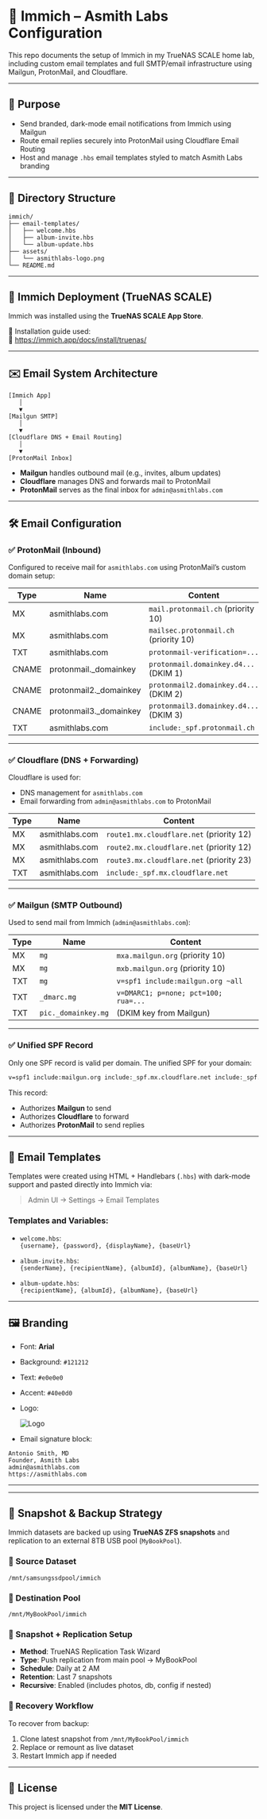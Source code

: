 # 📸 Immich – Asmith Labs Configuration

This repo documents the setup of Immich in my TrueNAS SCALE home lab, including custom email templates and full SMTP/email infrastructure using Mailgun, ProtonMail, and Cloudflare.

---

## 🔧 Purpose

- Send branded, dark-mode email notifications from Immich using Mailgun
- Route email replies securely into ProtonMail using Cloudflare Email Routing
- Host and manage `.hbs` email templates styled to match Asmith Labs branding

---

## 📂 Directory Structure

```
immich/
├── email-templates/
│   ├── welcome.hbs
│   ├── album-invite.hbs
│   └── album-update.hbs
├── assets/
│   └── asmithlabs-logo.png
└── README.md
```

---

## 🧱 Immich Deployment (TrueNAS SCALE)

Immich was installed using the **TrueNAS SCALE App Store**.

📄 Installation guide used:  
🔗 https://immich.app/docs/install/truenas/

---

## ✉️ Email System Architecture

```
[Immich App]
   │
   ▼
[Mailgun SMTP]
   │
   ▼
[Cloudflare DNS + Email Routing]
   │
   ▼
[ProtonMail Inbox]
```

- **Mailgun** handles outbound mail (e.g., invites, album updates)
- **Cloudflare** manages DNS and forwards mail to ProtonMail
- **ProtonMail** serves as the final inbox for `admin@asmithlabs.com`

---

## 🛠️ Email Configuration

### ✅ ProtonMail (Inbound)

Configured to receive mail for `asmithlabs.com` using ProtonMail’s custom domain setup:

| Type | Name                     | Content                                       |
|------|--------------------------|-----------------------------------------------|
| MX   | asmithlabs.com           | `mail.protonmail.ch` (priority 10)            |
| MX   | asmithlabs.com           | `mailsec.protonmail.ch` (priority 10)         |
| TXT  | asmithlabs.com           | `protonmail-verification=...`                 |
| CNAME| protonmail._domainkey    | `protonmail.domainkey.d4...` (DKIM 1)         |
| CNAME| protonmail2._domainkey   | `protonmail2.domainkey.d4...` (DKIM 2)        |
| CNAME| protonmail3._domainkey   | `protonmail3.domainkey.d4...` (DKIM 3)        |
| TXT  | asmithlabs.com           | `include:_spf.protonmail.ch`                  |

---

### ✅ Cloudflare (DNS + Forwarding)

Cloudflare is used for:
- DNS management for `asmithlabs.com`
- Email forwarding from `admin@asmithlabs.com` to ProtonMail

| Type | Name              | Content                                 |
|------|-------------------|------------------------------------------|
| MX   | asmithlabs.com    | `route1.mx.cloudflare.net` (priority 12) |
| MX   | asmithlabs.com    | `route2.mx.cloudflare.net` (priority 12) |
| MX   | asmithlabs.com    | `route3.mx.cloudflare.net` (priority 23) |
| TXT  | asmithlabs.com    | `include:_spf.mx.cloudflare.net`         |

---

### ✅ Mailgun (SMTP Outbound)

Used to send mail from Immich (`admin@asmithlabs.com`):

| Type | Name          | Content                              |
|------|---------------|---------------------------------------|
| MX   | `mg`          | `mxa.mailgun.org` (priority 10)       |
| MX   | `mg`          | `mxb.mailgun.org` (priority 10)       |
| TXT  | `mg`          | `v=spf1 include:mailgun.org ~all`     |
| TXT  | `_dmarc.mg`    | `v=DMARC1; p=none; pct=100; rua=...` |
| TXT  | `pic._domainkey.mg` | (DKIM key from Mailgun)           |

---

### ✅ Unified SPF Record

Only one SPF record is valid per domain. The unified SPF for your domain:

```txt
v=spf1 include:mailgun.org include:_spf.mx.cloudflare.net include:_spf.protonmail.ch ~all
```

This record:
- Authorizes **Mailgun** to send
- Authorizes **Cloudflare** to forward
- Authorizes **ProtonMail** to send replies

---

## 💌 Email Templates

Templates were created using HTML + Handlebars (`.hbs`) with dark-mode support and pasted directly into Immich via:

> Admin UI → Settings → Email Templates

### Templates and Variables:

- `welcome.hbs`:  
  `{username}, {password}, {displayName}, {baseUrl}`

- `album-invite.hbs`:  
  `{senderName}, {recipientName}, {albumId}, {albumName}, {baseUrl}`

- `album-update.hbs`:  
  `{recipientName}, {albumId}, {albumName}, {baseUrl}`

---

## 🖼️ Branding

- Font: **Arial**
- Background: `#121212`
- Text: `#e0e0e0`
- Accent: `#40e0d0`
- Logo: 

     ![Logo](https://i.imgur.com/hkU8OiG.png)
- Email signature block:

```
Antonio Smith, MD  
Founder, Asmith Labs  
admin@asmithlabs.com  
https://asmithlabs.com  
```

---
---

## 🔁 Snapshot & Backup Strategy

Immich datasets are backed up using **TrueNAS ZFS snapshots** and replication to an external 8TB USB pool (`MyBookPool`).

### 📂 Source Dataset
```
/mnt/samsungssdpool/immich
```

### 💾 Destination Pool
```
/mnt/MyBookPool/immich
```

### 🔧 Snapshot + Replication Setup

- **Method**: TrueNAS Replication Task Wizard
- **Type**: Push replication from main pool → MyBookPool
- **Schedule**: Daily at 2 AM
- **Retention**: Last 7 snapshots
- **Recursive**: Enabled (includes photos, db, config if nested)

### 🧪 Recovery Workflow

To recover from backup:
1. Clone latest snapshot from `/mnt/MyBookPool/immich`
2. Replace or remount as live dataset
3. Restart Immich app if needed

---


## 📄 License

This project is licensed under the **MIT License**.

